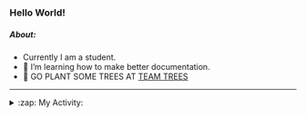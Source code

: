 ### Hello World!

##### About:
- Currently I am a student.
- 🌱 I’m learning how to make better documentation.
- 🌱 GO PLANT SOME TREES AT [TEAM TREES](https://teamtrees.org/)

---
<details>
  <summary>:zap: My Activity:</summary>
  
<!--START_SECTION:waka-->
![Code Time](http://img.shields.io/badge/Code%20Time-1%2C231%20hrs%205%20mins-blue)

**I'm a Night 🦉** 

```text
🌞 Morning                1980 commits        ███░░░░░░░░░░░░░░░░░░░░░░   10.23 % 
🌆 Daytime                6522 commits        ████████░░░░░░░░░░░░░░░░░   33.68 % 
🌃 Evening                5565 commits        ███████░░░░░░░░░░░░░░░░░░   28.74 % 
🌙 Night                  5295 commits        ███████░░░░░░░░░░░░░░░░░░   27.35 % 
```
📅 **I'm Most Productive on Wednesday** 

```text
Monday                   2690 commits        ███░░░░░░░░░░░░░░░░░░░░░░   13.89 % 
Tuesday                  2671 commits        ███░░░░░░░░░░░░░░░░░░░░░░   13.80 % 
Wednesday                4535 commits        ██████░░░░░░░░░░░░░░░░░░░   23.42 % 
Thursday                 2541 commits        ███░░░░░░░░░░░░░░░░░░░░░░   13.12 % 
Friday                   2060 commits        ███░░░░░░░░░░░░░░░░░░░░░░   10.64 % 
Saturday                 1660 commits        ██░░░░░░░░░░░░░░░░░░░░░░░   08.57 % 
Sunday                   3205 commits        ████░░░░░░░░░░░░░░░░░░░░░   16.55 % 
```


📊 **This Week I Spent My Time On** 

```text
🔥 Editors: 
IntelliJ                 10 hrs 27 mins      █████████████████████████   100.00 % 

🐱‍💻 Projects: 
mysql-java               2 hrs 40 mins       ██████░░░░░░░░░░░░░░░░░░░   25.64 % 
music-api                2 hrs 30 mins       ██████░░░░░░░░░░░░░░░░░░░   23.92 % 
rest-api-example         2 hrs 17 mins       █████░░░░░░░░░░░░░░░░░░░░   21.97 % 
java-springboot-projects 1 hr 12 mins        ███░░░░░░░░░░░░░░░░░░░░░░   11.53 % 
movie                    45 mins             ██░░░░░░░░░░░░░░░░░░░░░░░   07.24 % 
```


 Last Updated on 12/10/2023 16:11:40 UTC
<!--END_SECTION:waka-->
</details>

